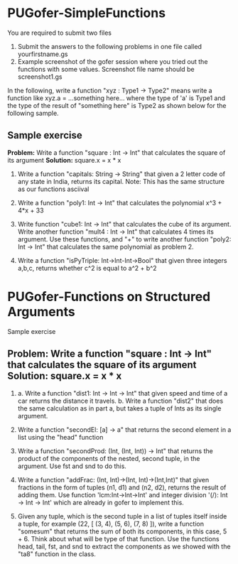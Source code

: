 # PUGofer-SimpleFunctions

You are required to submit two files
1. Submit the answers to the following problems in one file called yourfirstname.gs
2. Example screenshot of the gofer session where you  tried out the functions with some values. Screenshot file name should be screenshot1.gs

In the following, write a function "xyz : Type1 -> Type2" means write a function like
   xyz.a = ...something here...
where the type of 'a' is Type1 and the type of the result of "something here" is Type2 as shown below for the following sample.

## Sample exercise

**Problem:**
  Write a function "square : Int -> Int" that calculates the square of its argument
**Solution:**
    square.x = x * x

1. Write a function "capitals: String -> String" that given a 2 letter code of any state in India, returns its capital. Note: This has the same structure as our functions asciival

2. Write a function "poly1: Int -> Int" that calculates the polynomial x^3 + 4*x + 33

3. Write function "cube1: Int -> Int" that calculates the cube of its argument. Write another function "mult4 : Int -> Int" that calculates 4 times its argument. Use these functions, and "+" to write another function "poly2: Int -> Int" that calculates the same polynomial as problem 2.

4. Write a function "isPyTriple: Int->Int-Int->Bool" that given three integers a,b,c, returns whether c^2 is equal to a^2 + b^2

# PUGofer-Functions on Structured Arguments
Sample exercise

Problem:
  Write a function "square : Int -> Int" that calculates the square of its argument
Solution:
  square.x = x * x
-------------------------------------------------------------------------------------------------------

1. a. Write a function "dist1: Int -> Int -> Int" that given speed and time of a car returns the distance it travels.
   b. Write a function "dist2" that does the same calculation as in part a, but takes a tuple of Ints as its single argument.

2. Write a function "secondEl: [a] -> a" that returns the second element in a list using the "head" function

3. Write a function "secondProd: (Int, (Int, Int)) -> Int" that returns the product of the components of the nested, second tuple, in the argument. Use fst and snd to do this.

4. Write a function "addFrac: (Int, Int)->(Int, Int)->(Int,Int)" that given fractions in the form of tuples (n1, d1) and (n2, d2), returns the result of adding them. Use function 'lcm:Int->Int->Int' and integer division '(/): Int -> Int -> Int' which are already in gofer to implement this.

5. Given any tuple, which is the second tuple in a list of tuples itself inside a tuple, for example
    (22, [ (3, 4), (5, 6), (7, 8) ]),
   write a function "somesum" that returns the sum of both its components, in this case, 5 + 6.
   Think about what will be type of that function. Use the functions head, tail, fst, and snd to extract the components as we showed with the "ta8" function in the class.
